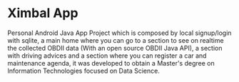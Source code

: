 # Ximbal App
Personal Android Java App Project which is composed by local signup/login with sqlite, a main home where you can go to a section to see on realtime the collected OBDII data (With an open source OBDII Java API), a section with driving advices and a section where you can register a car and maintenance agenda, it was developed to obtain a Master's degree on Information Technologies focused on Data Science.
